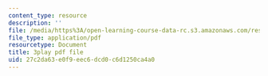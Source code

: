 ```yaml
---
content_type: resource
description: ''
file: /media/https%3A/open-learning-course-data-rc.s3.amazonaws.com/res-6-007-signals-and-systems-spring-2011/27c2da63e0f9eec6dcd0c6d1250ca4a0_UIgA0czNj5g.pdf
file_type: application/pdf
resourcetype: Document
title: 3play pdf file
uid: 27c2da63-e0f9-eec6-dcd0-c6d1250ca4a0
---
```


